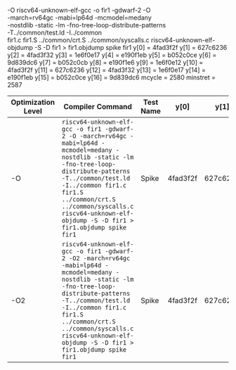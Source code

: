 -O
riscv64-unknown-elf-gcc -o fir1 -gdwarf-2 -O\
  -march=rv64gc -mabi=lp64d -mcmodel=medany \
  -nostdlib -static -lm -fno-tree-loop-distribute-patterns \
  -T../common/test.ld -I../common \
  fir1.c fir1.S ../common/crt.S ../common/syscalls.c 
riscv64-unknown-elf-objdump -S -D fir1 > fir1.objdump
spike fir1
y[0] = 4fad3f2f
y[1] = 627c6236
y[2] = 4fad3f32
y[3] = 1e6f0e17
y[4] = e190f1eb
y[5] = b052c0ce
y[6] = 9d839dc6
y[7] = b052c0cb
y[8] = e190f1e6
y[9] = 1e6f0e12
y[10] = 4fad3f2f
y[11] = 627c6236
y[12] = 4fad3f32
y[13] = 1e6f0e17
y[14] = e190f1eb
y[15] = b052c0ce
y[16] = 9d839dc6
mcycle = 2580
minstret = 2587

| Optimization Level | Compiler Command                                                                                             | Test Name | y[0]       | y[1]       | y[2]       | y[3]       | y[4]       | y[5]       | y[6]       | y[7]       | y[8]       | y[9]       | y[10]      | y[11]      | y[12]      | y[13]      | y[14]      | y[15]      | y[16]      | mcycle | minstret |
|--------------------|------------------------------------------------------------------------------------------------------------|-----------|------------|------------|------------|------------|------------|------------|------------|------------|------------|------------|------------|------------|------------|------------|------------|------------|------------|--------|---------|
| -O               | `riscv64-unknown-elf-gcc -o fir1 -gdwarf-2 -O -march=rv64gc -mabi=lp64d -mcmodel=medany -nostdlib -static -lm -fno-tree-loop-distribute-patterns -T../common/test.ld -I../common fir1.c fir1.S ../common/crt.S ../common/syscalls.c riscv64-unknown-elf-objdump -S -D fir1 > fir1.objdump spike fir1` | Spike      | 4fad3f2f   | 627c6236   | 4fad3f32   | 1e6f0e17   | e190f1eb   | b052c0ce   | 9d839dc6   | b052c0cb   | e190f1e6   | 1e6f0e12   | 4fad3f2f   | 627c6236   | 4fad3f32   | 1e6f0e17   | e190f1eb   | b052c0ce   | 9d839dc6   | 2580   | 2587    |
| -O2              | `riscv64-unknown-elf-gcc -o fir1 -gdwarf-2 -O2 -march=rv64gc -mabi=lp64d -mcmodel=medany -nostdlib -static -lm -fno-tree-loop-distribute-patterns -T../common/test.ld -I../common fir1.c fir1.S ../common/crt.S ../common/syscalls.c riscv64-unknown-elf-objdump -S -D fir1 > fir1.objdump spike fir1` | Spike      | 4fad3f2f   | 627c6236   | 4fad3f32   | 1e6f0e17   | e190f1eb   | b052c0ce   | 9d839dc6   | b052c0cb   | e190f1e6   | 1e6f0e12   | 4fad3f2f   | 627c6236   | 4fad3f32   | 1e6f0e17   | e190f1eb   | b052c0ce   | 9d839dc6   | 2579   | 2584    |
